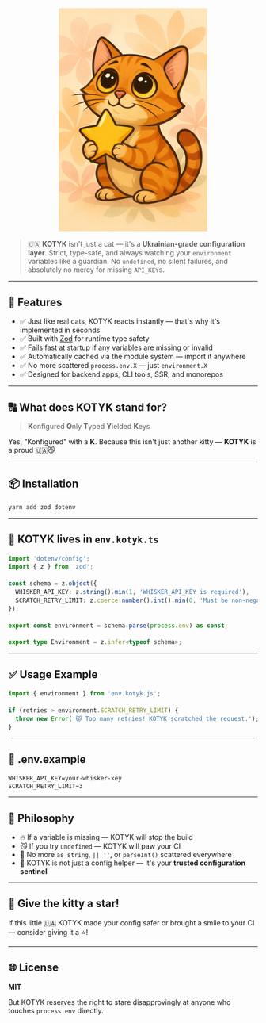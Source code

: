 <div align="center">
    <img src="img/starrrrrr.png" alt="KOTYK" style="max-width: 300px;">
</div>

> 🇺🇦 **KOTYK** isn't just a cat — it's a **Ukrainian-grade configuration layer**.
> Strict, type-safe, and always watching your `environment` variables like a guardian.
> No `undefined`, no silent failures, and absolutely no mercy for missing `API_KEY`s.

---

## 🚀 Features

- ✅ Just like real cats, KOTYK reacts instantly — that's why it's implemented in seconds.
- ✅ Built with [Zod](https://github.com/colinhacks/zod) for runtime type safety
- ✅ Fails fast at startup if any variables are missing or invalid
- ✅ Automatically cached via the module system — import it anywhere
- ✅ No more scattered `process.env.X` — just `environment.X`
- ✅ Designed for backend apps, CLI tools, SSR, and monorepos

---

## 🔠 What does KOTYK stand for?

> **K**onfigured
> **O**nly
> **T**yped
> **Y**ielded
> **K**eys

Yes, "Konfigured" with a **K**. Because this isn't just another kitty — **KOTYK** is a proud 🇺🇦😼

---

## 📦 Installation

```bash
yarn add zod dotenv
```

---

## 🧩 KOTYK lives in `env.kotyk.ts`

```ts
import 'dotenv/config';
import { z } from 'zod';

const schema = z.object({
  WHISKER_API_KEY: z.string().min(1, 'WHISKER_API_KEY is required'),
  SCRATCH_RETRY_LIMIT: z.coerce.number().int().min(0, 'Must be non-negative'),
});

export const environment = schema.parse(process.env) as const;

export type Environment = z.infer<typeof schema>;
```

---

## ✅ Usage Example

```ts
import { environment } from 'env.kotyk.js';

if (retries > environment.SCRATCH_RETRY_LIMIT) {
  throw new Error('😾 Too many retries! KOTYK scratched the request.');
}
```

---

## 🧾 .env.example

```env
WHISKER_API_KEY=your-whisker-key
SCRATCH_RETRY_LIMIT=3
```

---

## 🧠 Philosophy

* 🔥 If a variable is missing — KOTYK will stop the build
* 😼 If you try `undefined` — KOTYK will paw your CI
* 🎯 No more `as string`, `|| ''`, or `parseInt()` scattered everywhere
* 🐾 KOTYK is not just a config helper — it's your **trusted configuration sentinel**

---

## 🌟 Give the kitty a star!

If this little 🇺🇦 KOTYK made your config safer or brought a smile to your CI — consider giving it a ⭐️!

---

## 🌐 License

**MIT**

But KOTYK reserves the right to stare disapprovingly at anyone who touches `process.env` directly.
